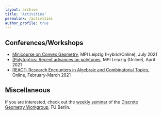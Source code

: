 ```yaml
---
layout: archive
title: 'Activities'
permalink: /activities
author_profile: true
---
```


**Conferences/Workshops**
--------

- [Minicourse on Convex Geometry](https://www.mis.mpg.de/calendar/conferences/2021/congeo21.html), MPI Leipzig (Hybrid/Online), July 2021
- [(Polytop)ics: Recent advances on polytopes](https://www.mis.mpg.de/calendar/conferences/2021/polytopics2021/), MPI Leipzig (Online), April 2021
- [REACT: Research Encounters in Algebraic and Combinatorial Topics](https://sites.google.com/view/react-2021/home-page), Online, February-March 2021


**Miscellaneous**
-----------

If you are interested, check out the [weekly seminar](https://www.mi.fu-berlin.de/en/math/groups/discgeom/Seminar/index.html) of the [Discrete Geometry Workgroup](https://www.mi.fu-berlin.de/math/groups/discgeom/index.html), FU Berlin. 
